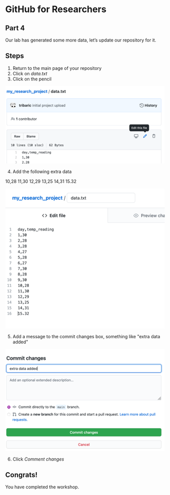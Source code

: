 # GitHub for Researchers

## Part 4

Our lab has generated some more data, let’s update our repository for it.

## Steps

1. Return to the main page of your repository
2. Click on *data.txt*
3. Click on the pencil

<img src="./caps/p4_01.png" alt="steps" style="zoom:50%;" />

4. Add the following extra data

  10,28
  11,30
  12,29
  13,25
  14,31
  15.32

<img src="./caps/p4_02.png" alt="steps" style="zoom:50%;" />



5. Add a message to the commit changes box, something like "extra data added"


![steps](./caps/p4_03.png)


6. Click *Comment changes*



## Congrats!

You have completed the workshop.